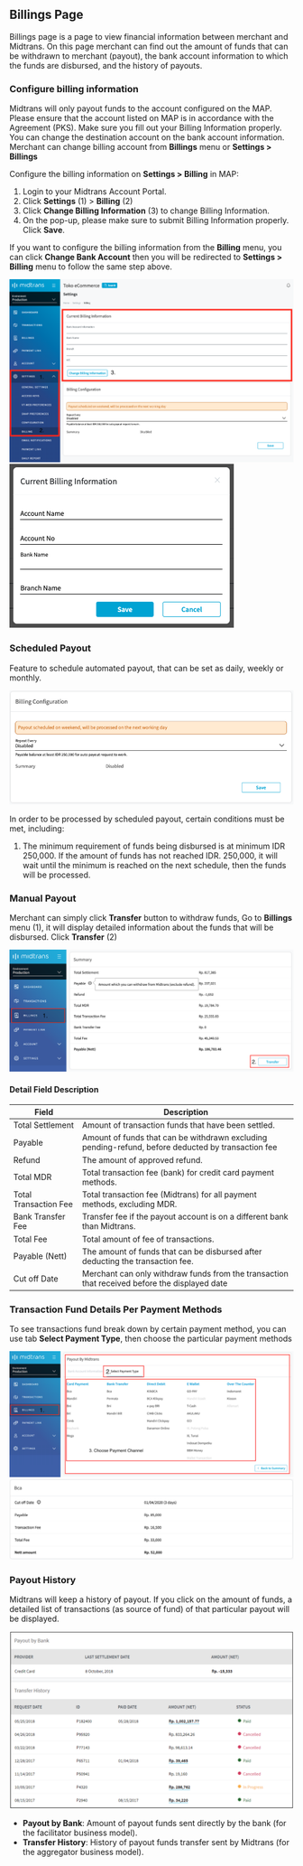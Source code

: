 ## Billings Page
Billings page is a page to view financial information between merchant and Midtrans. On this page merchant can find out the amount of funds that can be withdrawn to merchant (payout), the bank account information to which the funds are disbursed, and the history of payouts.

### Configure billing information
Midtrans will only payout funds to the account configured on the MAP. Please ensure that the account listed on MAP is in accordance with the Agreement (PKS). Make sure you fill out your Billing Information properly. You can change the destination account on the bank account information. Merchant can change billing account from **Billings** menu or **Settings > Billings**

Configure the billing information on **Settings > Billing** in MAP:
1. Login to your Midtrans Account Portal. 
2. Click **Settings** (1)  > **Billing** (2)
3. Click **Change Billing Information** (3) to change Billing Information.
4. On the pop-up, please make sure to submit Billing Information properly.
Click **Save**.

If you want to configure the billing information from the **Billing** menu, you can click **Change Bank Account** then you will be redirected to **Settings > Billing** menu to follow the same step above.

![Dashboard Usage](./../../asset/image/after-payment-dash-usage-11.png)
![Dashboard Usage](./../../asset/image/after-payment-dash-usage-12.png)

### Scheduled Payout
Feature to schedule automated payout, that can be set as daily, weekly or monthly.

![Dashboard Usage](./../../asset/image/after-payment-dash-usage-13.png)

In order to be processed by scheduled payout, certain conditions must be met, including:
1. The minimum requirement of funds being disbursed is at minimum IDR 250,000. If the amount of funds has not reached IDR. 250,000, it will wait until the minimum is reached on the next schedule, then the funds will be processed.

### Manual Payout
Merchant can simply click **Transfer** button to withdraw funds, Go to **Billings** menu (1), it will display detailed information about the funds that will be disbursed. Click **Transfer** (2)

![Dashboard Usage](./../../asset/image/after-payment-dash-usage-14.png)

#### Detail Field Description

Field | Description
--- | ---
Total Settlement | Amount of transaction funds that have been settled.
Payable | Amount of funds that can be withdrawn excluding pending-refund, before deducted by transaction fee
Refund | The amount of approved refund.
Total MDR | Total transaction fee (bank) for credit card payment methods.
Total Transaction Fee | Total transaction fee (Midtrans) for all payment methods, excluding MDR.
Bank Transfer Fee | Transfer fee if the payout account is on a different bank than Midtrans.
Total Fee | Total amount of fee of transactions.
Payable (Nett) | The amount of funds that can be disbursed after deducting the transaction fee.
Cut off Date | Merchant can only withdraw funds from the transaction that received before the displayed date

### Transaction Fund Details Per Payment Methods
To see transactions fund break down by certain payment method, you can use tab **Select Payment Type**, then choose the particular payment methods

![Dashboard Usage](./../../asset/image/after-payment-dash-usage-15.png)
![Dashboard Usage](./../../asset/image/after-payment-dash-usage-16.png)

### Payout History
Midtrans will keep a history of payout. If you click on the amount of funds, a detailed list of transactions (as source of fund) of that particular payout will be displayed.

![Dashboard Usage](./../../asset/image/after-payment-dash-usage-17.png)

- **Payout by Bank**: Amount of payout funds sent directly by the bank (for the facilitator business model).
- **Transfer History**: History of payout funds transfer sent by Midtrans (for the aggregator business model).